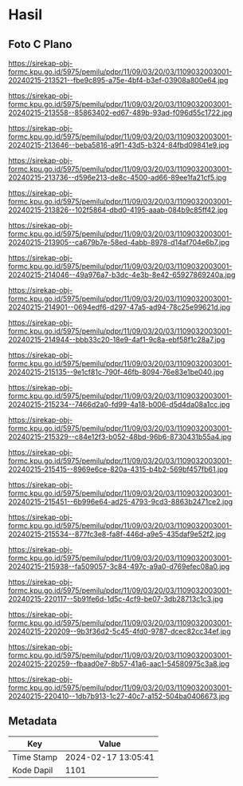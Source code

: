 # Hasil

## Foto C Plano

https://sirekap-obj-formc.kpu.go.id/5975/pemilu/pdpr/11/09/03/20/03/1109032003001-20240215-213521--fbe9c895-a75e-4bf4-b3ef-03908a800e64.jpg

https://sirekap-obj-formc.kpu.go.id/5975/pemilu/pdpr/11/09/03/20/03/1109032003001-20240215-213558--85863402-ed67-489b-93ad-f096d55c1722.jpg

https://sirekap-obj-formc.kpu.go.id/5975/pemilu/pdpr/11/09/03/20/03/1109032003001-20240215-213646--beba5816-a9f1-43d5-b324-84fbd09841e9.jpg

https://sirekap-obj-formc.kpu.go.id/5975/pemilu/pdpr/11/09/03/20/03/1109032003001-20240215-213736--d596e213-de8c-4500-ad66-89ee1fa21cf5.jpg

https://sirekap-obj-formc.kpu.go.id/5975/pemilu/pdpr/11/09/03/20/03/1109032003001-20240215-213826--102f5864-dbd0-4195-aaab-084b9c85ff42.jpg

https://sirekap-obj-formc.kpu.go.id/5975/pemilu/pdpr/11/09/03/20/03/1109032003001-20240215-213905--ca679b7e-58ed-4abb-8978-d14af704e6b7.jpg

https://sirekap-obj-formc.kpu.go.id/5975/pemilu/pdpr/11/09/03/20/03/1109032003001-20240215-214046--49a976a7-b3dc-4e3b-8e42-65927869240a.jpg

https://sirekap-obj-formc.kpu.go.id/5975/pemilu/pdpr/11/09/03/20/03/1109032003001-20240215-214901--0694edf6-d297-47a5-ad94-78c25e99621d.jpg

https://sirekap-obj-formc.kpu.go.id/5975/pemilu/pdpr/11/09/03/20/03/1109032003001-20240215-214944--bbb33c20-18e9-4af1-9c8a-ebf58f1c28a7.jpg

https://sirekap-obj-formc.kpu.go.id/5975/pemilu/pdpr/11/09/03/20/03/1109032003001-20240215-215135--9e1cf81c-790f-46fb-8094-76e83e1be040.jpg

https://sirekap-obj-formc.kpu.go.id/5975/pemilu/pdpr/11/09/03/20/03/1109032003001-20240215-215234--7466d2a0-fd99-4a18-b006-d5d4da08a1cc.jpg

https://sirekap-obj-formc.kpu.go.id/5975/pemilu/pdpr/11/09/03/20/03/1109032003001-20240215-215329--c84e12f3-b052-48bd-96b6-8730431b55a4.jpg

https://sirekap-obj-formc.kpu.go.id/5975/pemilu/pdpr/11/09/03/20/03/1109032003001-20240215-215415--8969e6ce-820a-4315-b4b2-569bf457fb61.jpg

https://sirekap-obj-formc.kpu.go.id/5975/pemilu/pdpr/11/09/03/20/03/1109032003001-20240215-215451--6b996e64-ad25-4793-9cd3-8863b2471ce2.jpg

https://sirekap-obj-formc.kpu.go.id/5975/pemilu/pdpr/11/09/03/20/03/1109032003001-20240215-215534--877fc3e8-fa8f-446d-a9e5-435daf9e52f2.jpg

https://sirekap-obj-formc.kpu.go.id/5975/pemilu/pdpr/11/09/03/20/03/1109032003001-20240215-215938--fa509057-3c84-497c-a9a0-d769efec08a0.jpg

https://sirekap-obj-formc.kpu.go.id/5975/pemilu/pdpr/11/09/03/20/03/1109032003001-20240215-220117--5b91fe6d-1d5c-4cf9-be07-3db28713c1c3.jpg

https://sirekap-obj-formc.kpu.go.id/5975/pemilu/pdpr/11/09/03/20/03/1109032003001-20240215-220209--9b3f36d2-5c45-4fd0-9787-dcec82cc34ef.jpg

https://sirekap-obj-formc.kpu.go.id/5975/pemilu/pdpr/11/09/03/20/03/1109032003001-20240215-220259--fbaad0e7-8b57-41a6-aac1-54580975c3a8.jpg

https://sirekap-obj-formc.kpu.go.id/5975/pemilu/pdpr/11/09/03/20/03/1109032003001-20240215-220410--1db7b913-1c27-40c7-a152-504ba0406673.jpg


## Metadata

| Key        | Value               |
| ---------- | ------------------- |
| Time Stamp | 2024-02-17 13:05:41 |
| Kode Dapil | 1101                |



